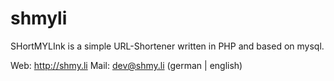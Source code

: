 shmyli
======

SHortMYLInk is a simple URL-Shortener written in PHP and based on mysql.

Web: http://shmy.li
Mail: dev@shmy.li (german | english)